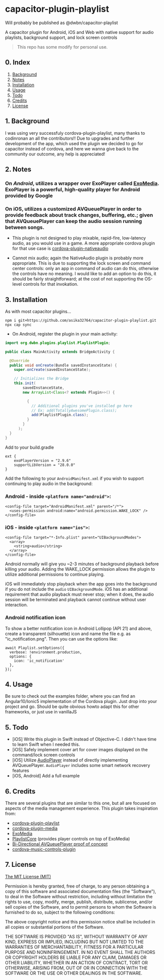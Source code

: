 # capacitor-plugin-playlist
Will probably be published as @dwbn/capacitor-playlist

A capacitor plugin for Android, iOS and Web with native support for audio playlists, background support, and lock screen controls

> This repo has some modify for personal use.


## 0. Index

1. [Background](#1-background)
2. [Notes](#2-notes)
3. [Installation](#3-installation)
4. [Usage](#4-usage)
5. [Todo](#5-todo)
6. [Credits](#6-credits)
7. [License](#7-license)

## 1. Background

I was using very successfuly cordova-plugin-playlist, many thanks to codinronan an all the contributors!!
Due to upgrades and further development of the app, which used the plugin we decided to go for capacitor instead of 
cordova, and here we wanna give back to the community our outcome, any help is appreciated!
 
## 2. Notes

### On *Android*, utilizes a wrapper over ExoPlayer called [ExoMedia](https://github.com/brianwernick/ExoMedia). ExoPlayer is a powerful, high-quality player for Android provided by Google
### On iOS, utilizes a customized AVQueuePlayer in order to provide feedback about track changes, buffering, etc.; given that AVQueuePlayer can keep the audio session running between songs.

* This plugin is not designed to play mixable, rapid-fire, low-latency audio, as you would use in a game. A more appropriate cordova plugin for that use case is [cordova-plugin-nativeaudio](https://github.com/floatinghotpot/cordova-plugin-nativeaudio)

* Cannot mix audio; again the NativeAudio plugin is probably more appropriate. This is due to supporting the lock screen and command center controls: only an app in command of audio can do this, otherwise the controls have no meaning. I would like to add an option to do this, it should be fairly straightforward; at the cost of not supporting the OS-level controls for that invokation.

## 3. Installation

As with most capacitor plugins...

```
npm i git+https://github.com/asika32764/capacitor-plugin-playlist.git
npx cap sync
```

- On Android, register the plugin in your main activity:

```java
import org.dwbn.plugins.playlist.PlaylistPlugin;

public class MainActivity extends BridgeActivity {

  @Override
  public void onCreate(Bundle savedInstanceState) {
    super.onCreate(savedInstanceState);

    // Initializes the Bridge
    this.init(
        savedInstanceState,
        new ArrayList<Class<? extends Plugin>>() {

          {
            // Additional plugins you've installed go here
            // Ex: add(TotallyAwesomePlugin.class);
            add(PlaylistPlugin.class);
          }
        }
      );
  }
}
```

Add to your build.gradle
```
ext {
    exoPlayerVersion = "2.9.6"
    supportLibVersion = "28.0.0"
}
```
Add the following to your `AndroidManifest.xml` if you wish to support continuing to play audio in the background:

### Android - inside `<platform name="android">`:
```
<config-file target="AndroidManifest.xml" parent="/*">
  <uses-permission android:name="android.permission.WAKE_LOCK" />
</config-file>
```

### iOS - inside `<platform name="ios">`:
```
<config-file target="*-Info.plist" parent="UIBackgroundModes">
  <array>
    <string>audio</string>
  </array>
</config-file>
```

Android normally will give you ~2-3 minutes of background playback before killing your audio. Adding the WAKE_LOCK permission allows the plugin to utilize additional permissions to continue playing.

iOS will immediately stop playback when the app goes into the background if you do not include the `audio` `UIBackgroundMode`. iOS has an additional requirement that audio playback must never stop; when it does, the audio session will be terminated and playback cannot continue without user interaction.

### Android notification icon
To show a better notification icon in Android Lollipop (API 21) and above, create a transparent (silhouette) icon and name the file e.g. as "ic_notification.png".
Then you can use the options like:

``` 
await Playlist.setOptions({
  verbose: !environment.production,
  options: {
    icon: 'ic_notification'
  },
});
```

## 4. Usage

Be sure to check out the examples folder, where you can find an Angular10/Ionic5 implementation of the Cordova plugin.
Just drop into your project and go.
Should be quite obvious howto adapt this for other frameworks, or just use in vanillaJS

## 5. Todo
* [iOS] Write this plugin in Swift instead of Objective-C. I didn't have time to learn Swift when I needed this.
* [iOS] Safely implement cover art for cover images displayed on the command/lock screen controls
* [iOS] Utilize [AudioPlayer](https://github.com/delannoyk/AudioPlayer) instead of directly implementing AVQueuePlayer. `AudioPlayer` includes some smart network recovery features
* [iOS, Android] Add a full example

## 6. Credits

There are several plugins that are similar to this one, but all are focused on aspects of the media management experience. This plugin takes inspiration from:
* [cordova-plugin-playlist](https://github.com/Rolamix/cordova-plugin-playlist)
* [cordova-plugin-media](https://github.com/apache/cordova-plugin-media)
* [ExoMedia](https://github.com/brianwernick/ExoMedia)
* [PlaylistCore](https://github.com/brianwernick/PlaylistCore) (provides player controls on top of ExoMedia)
* [Bi-Directional AVQueuePlayer proof of concept](https://github.com/jrtaal/AVBidirectionalQueuePlayer)
* [cordova-music-controls-plugin](https://github.com/homerours/cordova-music-controls-plugin)

## 7. License

[The MIT License (MIT)](http://www.opensource.org/licenses/mit-license.html)

Permission is hereby granted, free of charge, to any person obtaining a copy
of this software and associated documentation files (the "Software"), to deal
in the Software without restriction, including without limitation the rights
to use, copy, modify, merge, publish, distribute, sublicense, and/or sell
copies of the Software, and to permit persons to whom the Software is
furnished to do so, subject to the following conditions:

The above copyright notice and this permission notice shall be included in
all copies or substantial portions of the Software.

THE SOFTWARE IS PROVIDED "AS IS", WITHOUT WARRANTY OF ANY KIND, EXPRESS OR
IMPLIED, INCLUDING BUT NOT LIMITED TO THE WARRANTIES OF MERCHANTABILITY,
FITNESS FOR A PARTICULAR PURPOSE AND NONINFRINGEMENT. IN NO EVENT SHALL THE
AUTHORS OR COPYRIGHT HOLDERS BE LIABLE FOR ANY CLAIM, DAMAGES OR OTHER
LIABILITY, WHETHER IN AN ACTION OF CONTRACT, TORT OR OTHERWISE, ARISING FROM,
OUT OF OR IN CONNECTION WITH THE SOFTWARE OR THE USE OR OTHER DEALINGS IN
THE SOFTWARE.
